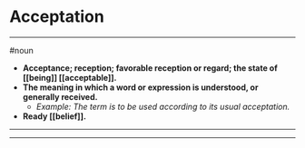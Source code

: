 # Acceptation
---
#noun
- **Acceptance; reception; favorable reception or regard; the state of [[being]] [[acceptable]].**
- **The meaning in which a word or expression is understood, or generally received.**
	- _Example: The term is to be used according to its usual acceptation._
- **Ready [[belief]].**
---
---
